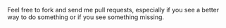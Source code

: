 Feel free to fork and send me pull requests, especially if you see a better way to do something or if you see something missing.
